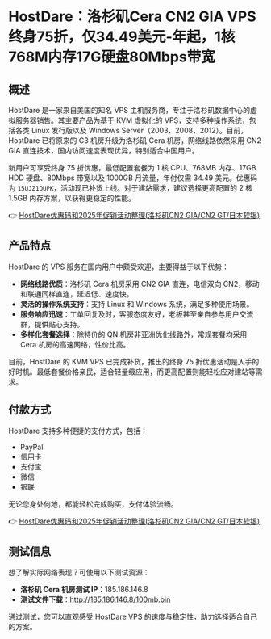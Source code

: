 # HostDare：洛杉矶Cera CN2 GIA VPS 终身75折，仅34.49美元-年起，1核768M内存17G硬盘80Mbps带宽

## 概述

HostDare 是一家来自美国的知名 VPS 主机服务商，专注于洛杉矶数据中心的虚拟服务器销售。其主要产品为基于 KVM 虚拟化的 VPS，支持多种操作系统，包括各类 Linux 发行版以及 Windows Server（2003、2008、2012）。目前，HostDare 已将原来的 C3 机房升级为洛杉矶 Cera 机房，网络线路依然采用 CN2 GIA 直连技术，国内访问速度表现优异，特别适合中国用户。

新用户可享受终身 75 折优惠，最低配置套餐为 1 核 CPU、768MB 内存、17GB HDD 硬盘、80Mbps 带宽以及 1000GB 月流量，年付仅需 34.49 美元。优惠码为 `15UJZ1OUPK`，活动现已补货上线。对于建站需求，建议选择更高配置的 2 核 1.5GB 内存方案，以获得更稳定的性能。

👉 [HostDare优惠码和2025年促销活动整理(洛杉矶CN2 GIA/CN2 GT/日本软银)](https://bit.ly/hostdare)

## 产品特点

HostDare 的 VPS 服务在国内用户中颇受欢迎，主要得益于以下优势：

- **网络线路优质**：洛杉矶 Cera 机房采用 CN2 GIA 直连，电信双向 CN2，移动和联通同样直连，延迟低、速度快。
- **灵活的操作系统支持**：支持 Linux 和 Windows 系统，满足多种使用场景。
- **服务响应迅速**：工单回复及时，客服态度友好，老板甚至亲自参与用户交流群，提供贴心支持。
- **多样化套餐选择**：除特价的 QN 机房非亚洲优化线路外，常规套餐均采用 Cera 机房的高速网络，性价比高。

目前，HostDare 的 KVM VPS 已完成补货，推出的终身 75 折优惠活动是入手的好时机。最低套餐价格亲民，适合轻量级应用，而更高配置则能轻松应对建站等需求。

## 付款方式

HostDare 支持多种便捷的支付方式，包括：

- PayPal
- 信用卡
- 支付宝
- 微信
- 银联

无论您身处何地，都能轻松完成购买，支付体验流畅。

👉 [HostDare优惠码和2025年促销活动整理(洛杉矶CN2 GIA/CN2 GT/日本软银)](https://bit.ly/hostdare)

## 测试信息

想了解实际网络表现？可使用以下测试资源：

- **洛杉矶 Cera 机房测试 IP**：185.186.146.8  
- **测试文件下载**：http://185.186.146.8/100mb.bin

通过测试，您可以直观感受 HostDare VPS 的速度与稳定性，助力选择适合自己的方案。